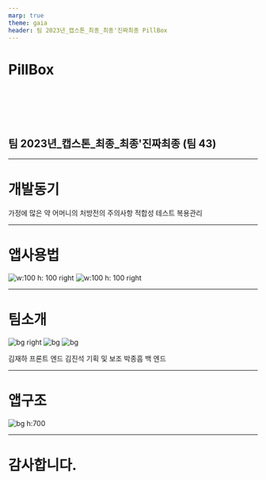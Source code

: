 ```yaml
---
marp: true
theme: gaia
header: 팀 2023년_캡스톤_최종_최종'진짜최종 PillBox
---
```

<!-- _header: "" -->

<!-- _footer: 박종흠 김재하 김진석  -->
# PillBox
<br/>
<br/>
<br/>
<br/>

## 팀 2023년_캡스톤_최종_최종'진짜최종 (팀 43)

___
# 개발동기
가정에 많은 약
어머니의 처방전의 주의사항
적합성 테스트
복용관리
___
# 앱사용법
<!-- 이미지를 한줄로 나열 하면 화면에서도 한줄로 나온다  -->
<!-- 이미지 개행하면 세로로 배열된다 -->

![w:100 h: 100 right](https://raw.githubusercontent.com/kookmin-sw/capstone-2023-43/main/images/%EA%B9%80%EC%9E%AC%ED%95%98%EC%82%AC%EC%A7%84.jpg)  ![w:100 h: 100 right](https://raw.githubusercontent.com/kookmin-sw/capstone-2023-43/main/images/%EA%B9%80%EC%9E%AC%ED%95%98%EC%82%AC%EC%A7%84.jpg)

---
# 팀소개
![bg right](https://raw.githubusercontent.com/kookmin-sw/capstone-2023-43/main/images/%EA%B9%80%EC%9E%AC%ED%95%98%EC%82%AC%EC%A7%84.jpg)
![bg](https://raw.githubusercontent.com/kookmin-sw/capstone-2023-43/main/images/%EA%B9%80%EC%A7%84%EC%84%9D%EC%82%AC%EC%A7%84.jpg)
![bg](https://raw.githubusercontent.com/kookmin-sw/capstone-2023-43/main/images/%EB%B0%95%EC%A2%85%ED%9D%A0%EC%82%AC%EC%A7%84.jpg)

김재하 프론트 엔드
김진석 기획 및 보조
박종흠 백 엔드
___
# 앱구조

![bg h:700](https://raw.githubusercontent.com/kookmin-sw/capstone-2023-43/main/docs/images/ServerAndClientDiagram.svg)
<!-- 서버리스 하게 작업을 진행 -->
<!-- 이후 얄약 낱알 인식 기능 추가 예정-->
<!-- 약학정보원 제공 공공데이터 약에 대한 정보 DB 삽입-->
<!-- 크롤러 작업도 함-->
___


<!-- _class: lead-->
# 감사합니다.
